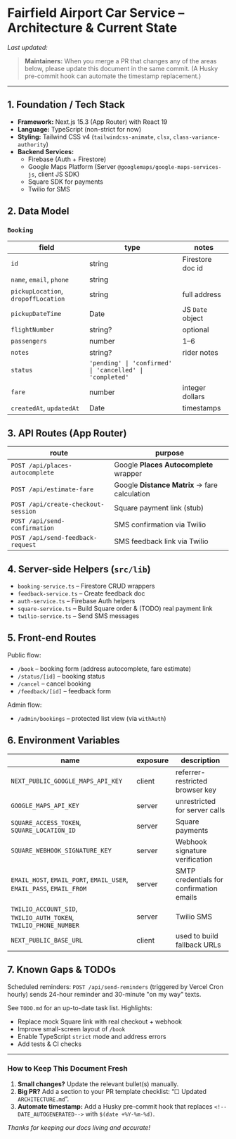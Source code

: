 # Fairfield Airport Car Service – Architecture & Current State

_Last updated: <!--DATE_AUTOGENERATED-->_

> **Maintainers:** When you merge a PR that changes any of the areas below, please update this document in the same commit.  (A Husky pre-commit hook can automate the timestamp replacement.)

---

## 1. Foundation / Tech Stack

- **Framework:** Next.js 15.3 (App Router) with React 19
- **Language:** TypeScript (non-strict for now)
- **Styling:** Tailwind CSS v4 (`tailwindcss-animate`, `clsx`, `class-variance-authority`)
- **Backend Services:**
  - Firebase (Auth + Firestore)
  - Google Maps Platform (Server `@googlemaps/google-maps-services-js`, client JS SDK)
  - Square SDK for payments
  - Twilio for SMS

## 2. Data Model

### `Booking`
| field | type | notes |
| ----- | ---- | ----- |
| `id` | string | Firestore doc id |
| `name`, `email`, `phone` | string |  |
| `pickupLocation`, `dropoffLocation` | string | full address |
| `pickupDateTime` | Date | JS `Date` object |
| `flightNumber` | string? | optional |
| `passengers` | number | 1–6 |
| `notes` | string? | rider notes |
| `status` | `'pending' \| 'confirmed' \| 'cancelled' \| 'completed'` | |
| `fare` | number | integer dollars |
| `createdAt`, `updatedAt` | Date | timestamps |

## 3. API Routes (App Router)

| route | purpose |
| ----- | ------- |
| `POST /api/places-autocomplete` | Google **Places Autocomplete** wrapper |
| `POST /api/estimate-fare` | Google **Distance Matrix** → fare calculation |
| `POST /api/create-checkout-session` | Square payment link (stub) |
| `POST /api/send-confirmation` | SMS confirmation via Twilio |
| `POST /api/send-feedback-request` | SMS feedback link via Twilio |

## 4. Server-side Helpers (`src/lib`)
- `booking-service.ts` – Firestore CRUD wrappers
- `feedback-service.ts` – Create feedback doc
- `auth-service.ts` – Firebase Auth helpers
- `square-service.ts` – Build Square order & (TODO) real payment link
- `twilio-service.ts` – Send SMS messages

## 5. Front-end Routes

Public flow:
- `/book` – booking form (address autocomplete, fare estimate)
- `/status/[id]` – booking status
- `/cancel` – cancel booking
- `/feedback/[id]` – feedback form

Admin flow:
- `/admin/bookings` – protected list view (via `withAuth`)

## 6. Environment Variables

| name | exposure | description |
| ---- | -------- | ----------- |
| `NEXT_PUBLIC_GOOGLE_MAPS_API_KEY` | client | referrer-restricted browser key |
| `GOOGLE_MAPS_API_KEY` | server | unrestricted for server calls |
| `SQUARE_ACCESS_TOKEN`, `SQUARE_LOCATION_ID` | server | Square payments |
| `SQUARE_WEBHOOK_SIGNATURE_KEY` | server | Webhook signature verification |
| `EMAIL_HOST`, `EMAIL_PORT`, `EMAIL_USER`, `EMAIL_PASS`, `EMAIL_FROM` | server | SMTP credentials for confirmation emails |
| `TWILIO_ACCOUNT_SID`, `TWILIO_AUTH_TOKEN`, `TWILIO_PHONE_NUMBER` | server | Twilio SMS |
| `NEXT_PUBLIC_BASE_URL` | client | used to build fallback URLs |

## 7. Known Gaps & TODOs

Scheduled reminders: `POST /api/send-reminders` (triggered by Vercel Cron hourly) sends 24-hour reminder and 30-minute "on my way" texts.

See `TODO.md` for an up-to-date task list. Highlights:
- Replace mock Square link with real checkout + webhook
- Improve small-screen layout of `/book`
- Enable TypeScript `strict` mode and address errors
- Add tests & CI checks

---

### How to Keep This Document Fresh
1. **Small changes?** Update the relevant bullet(s) manually.
2. **Big PR?** Add a section to your PR template checklist: “☐ Updated `ARCHITECTURE.md`”.
3. **Automate timestamp:** Add a Husky pre-commit hook that replaces `<!--DATE_AUTOGENERATED-->` with `$(date +%Y-%m-%d)`.

_Thanks for keeping our docs living and accurate!_ 